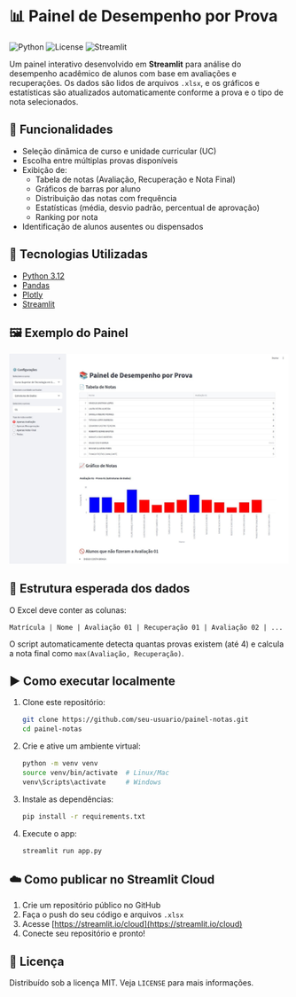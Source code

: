 # 📊 Painel de Desempenho por Prova

![Python](https://img.shields.io/badge/python-3.12-blue.svg)
![License](https://img.shields.io/badge/license-MIT-green.svg)
![Streamlit](https://img.shields.io/badge/Streamlit-Deployed-red)

Um painel interativo desenvolvido em **Streamlit** para análise do desempenho acadêmico de alunos com base em avaliações e recuperações. Os dados são lidos de arquivos `.xlsx`, e os gráficos e estatísticas são atualizados automaticamente conforme a prova e o tipo de nota selecionados.

## 🔧 Funcionalidades

- Seleção dinâmica de curso e unidade curricular (UC)
- Escolha entre múltiplas provas disponíveis
- Exibição de:
  - Tabela de notas (Avaliação, Recuperação e Nota Final)
  - Gráficos de barras por aluno
  - Distribuição das notas com frequência
  - Estatísticas (média, desvio padrão, percentual de aprovação)
  - Ranking por nota
- Identificação de alunos ausentes ou dispensados

## 🚀 Tecnologias Utilizadas

- [Python 3.12](https://www.python.org/)
- [Pandas](https://pandas.pydata.org/)
- [Plotly](https://plotly.com/python/)
- [Streamlit](https://streamlit.io/)

## 🖼️ Exemplo do Painel

<img src="images/dashboard.png" alt="Exemplo do painel Streamlit" width="800"/>

## 📁 Estrutura esperada dos dados

O Excel deve conter as colunas:

```
Matrícula | Nome | Avaliação 01 | Recuperação 01 | Avaliação 02 | ...
```

O script automaticamente detecta quantas provas existem (até 4) e calcula a nota final como `max(Avaliação, Recuperação)`.

## ▶️ Como executar localmente

1. Clone este repositório:
   ```bash
   git clone https://github.com/seu-usuario/painel-notas.git
   cd painel-notas
   ```

2. Crie e ative um ambiente virtual:
   ```bash
   python -m venv venv
   source venv/bin/activate  # Linux/Mac
   venv\Scripts\activate     # Windows
   ```

3. Instale as dependências:
   ```bash
   pip install -r requirements.txt
   ```

4. Execute o app:
   ```bash
   streamlit run app.py
   ```

## ☁️ Como publicar no Streamlit Cloud

1. Crie um repositório público no GitHub
2. Faça o push do seu código e arquivos `.xlsx`
3. Acesse [https://streamlit.io/cloud](https://streamlit.io/cloud)
4. Conecte seu repositório e pronto!

## 📄 Licença

Distribuído sob a licença MIT. Veja `LICENSE` para mais informações.
